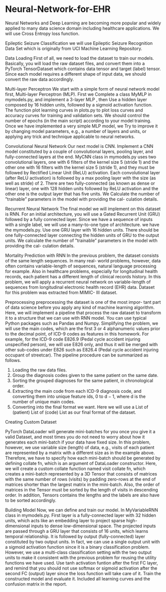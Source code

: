# Neural-Network-for-EHR
Neural Networks and Deep Learning are becoming more popular and widely applied to many data science domain including healthcare applications.
We will use Cross Entropy loss function. 

Epileptic Seizure Classification
we will use Epileptic Seizure Recognition Data Set which is originally from UCI Machine Learning Repository. 

Data Loading
First of all, we need to load the dataset to train our models. Basically, you will load the raw dataset files, and convert them into a PyTorch TensorDataset which contains data tensor and target (label) tensor. Since each model requires a different shape of input data, we should convert the raw data accordingly.

Multi-layer Perceptron
We start with a simple form of neural network model first, Multi-layer Perceptron (MLP).
First we Complete a class MyMLP in mymodels.py, and implement a 3-layer MLP , then Use a hidden layer composed by 16 hidden units, followed by a sigmoid activation function. The function plot learning curves in plots.py to plot loss curves and accuracy curves for training and validation sets. We  should control the number of epochs (in the main script) according to your model training. Once we  have implemented a very simple MLP model, we Try to improve it by changing model parameters, e.g., a number of layers and units, or applying any trick and technique applicable to neural networks.

Convolutional Neural Network
Our next model is CNN. Implement a CNN model constituted by a couple of convolutional layers, pooling layer, and fully-connected layers at the end. MyCNN class in mymodels.py uses  two convolutional layers, one with 6 filters of the kernel size 5 (stride 1) and the other one with 16 filters with the kernel size 5 (stride 1), and they must be followed by Rectified Linear Unit (ReLU) activation. Each convolutional layer (after ReLU activation) is followed by a max pooling layer with the size (as well as stride) of 2. There are two fully-connected (as known as dense or linear) layer, one with 128 hidden units followed by ReLU activation and the other one is the output layer that has five units. We Calculate the number of ”trainable” parameters in the model with providing the cal- culation details. 

Recurrent Neural Network
The final model we will implement on this dataset is RNN. For an initial architecture, you will use a Gated Recurrent Unit (GRU) followed by a fully connected layer. Since we have a sequence of inputs with a single label, we will use a many-to-one type of architecture. we have the mymodels.py. Use one GRU layer with 16 hidden units. There should be one fully-connected layer connecting the hidden units of GRU to the output units.
We calculate the number of ”trainable” parameters in the model with providing the cal- culation details. 

Mortality Prediction with RNN
In the previous problem, the dataset consists of the same length sequences. In many real- world problems, however, data often contains variable-length of sequences, natural language processing for example. Also in healthcare problems, especially for longitudinal health records, each patient has a different length of clinical records history. In this problem, we will apply a recurrent neural network on variable-length of sequences from longitudinal electronic health record (EHR) data. Dataset for this problem was extracted from MIMIC- III dataset. 

Preprocessing
preprocessing the dataset is one of the most impor- tant part of data science before you apply any kind of machine learning algorithm. Here, we will implement a pipeline that process the raw dataset to transform it to a structure that we can use with RNN model. You can use typical Python packages such as Pandas and Numpy.
Simplifying the problem, we will use the main codes, which are the first 3 or 4 alphanumeric values prior to the decimal point, of ICD-9 codes as features in this homework. For example, for the ICD-9 code E826.9 (Pedal cycle accident injuring unspecified person), we will use E826 only, and thus it will be merged with other sub-codes under E826 such as E826.4 (Pedal cycle accident injuring occupant of streetcar).
The pipeline procedure  can be summarized as follows.
1. Loading the raw data files.
2. Group the diagnosis codes given to the same patient on the same date.
3. Sorting the grouped diagnoses for the same patient, in chronological order.
4. Extracting the main code from each ICD-9 diagnosis code, and converting them into unique feature ids, 0 to d − 1, where d is the number of unique main codes.
5. Converting into the final format we want. Here we will use a List of (patient) List of (code) List as our final format of the dataset.

Creating Custom Dataset

PyTorch DataLoader will generate mini-batches for you once you give it a valid Dataset, and most times you do not need to worry about how it generates each mini-batch if your data have fixed size. In this problem, however, we use variable size (length) of data, e.g., visits of each patient are represented by a matrix with a different size as in the example above. Therefore, we have to specify how each mini-batch should be generated by defining collate fn, which is an argument of DataLoader constructor. Here, we will create a custom collate function named visit collate fn, which creates a mini-batch represented by a 3D Tensor that consists of matrices with the same number of rows (visits) by padding zero-rows at the end of matrices shorter than the largest matrix in the mini-batch. Also, the order of matrices in the Tensor must be sorted by the length of visits in descending order. In addition, Tensors contains the lengths and the labels are also have to be sorted accordingly.

Building Model
Now, we can define and train our model. In MyVariableRNN class in mymodels.py. First layer is a fully-connected layer with 32 hidden units, which acts like an embedding layer to project sparse high-dimensional inputs to dense low-dimensional space. The projected inputs are passed through a GRU layer that consists of 16 units, which learns temporal relationship. It is followed by output (fully-connected) layer constituted by two output units. In fact, we can use a single output unit with a sigmoid activation function since it is a binary classification problem. However, we use a multi-class classification setting with the two output units to make it consistent with the previous problem for reusing the utility functions we have used. Use tanh activation funtion after the first FC layer, and remind that you should not use softmax or sigmoid activation after the second FC (output) layer since the loss function will take care of it. Train the constructed model and evaluate it. Included all learning curves and the confusion matrix in the report.


